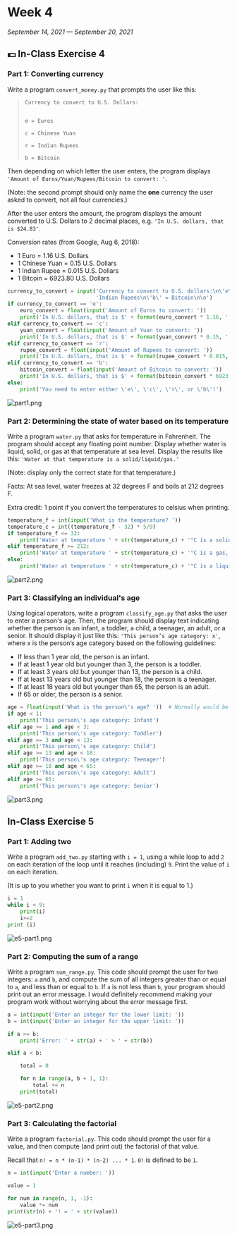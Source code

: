 # Week 4

*September 14, 2021 — September 20, 2021*

## 💵 In-Class Exercise 4

### Part 1: Converting currency

Write a program `convert_money.py` that prompts the user like this:

> ```text
> Currency to convert to U.S. Dollars:
>
> 
> e = Euros
> 
> c = Chinese Yuan
> 
> r = Indian Rupees
> 
> b = Bitcoin
> ```

Then depending on which letter the user enters, the program displays `'Amount of Euros/Yuan/Rupees/Bitcoin to convert: '`.

(Note: the second prompt should only name the **one** currency the user asked to convert, not all four currencies.)

After the user enters the amount, the program displays the amount converted to U.S. Dollars to 2 decimal places, e.g. `'In U.S. dollars, that is $24.83'`.

Conversion rates (from Google, Aug 6, 2018):

- 1 Euro = 1.16 U.S. Dollars
- 1 Chinese Yuan = 0.15 U.S. Dollars
- 1 Indian Rupee = 0.015 U.S. Dollars
- 1 Bitcoin = 6923.80 U.S. Dollars

```python
currency_to_convert = input('Currency to convert to U.S. dollars:\n\'e\' = Euros\n\'c\' = Chinese Yuan\n\'r\' = '
                            'Indian Rupees\n\'b\' = Bitcoin\n\n')
if currency_to_convert == 'e':
    euro_convert = float(input('Amount of Euros to convert: '))
    print('In U.S. dollars, that is $' + format(euro_convert * 1.16, '.2f') + '.')
elif currency_to_convert == 'c':
    yuan_convert = float(input('Amount of Yuan to convert: '))
    print('In U.S. dollars, that is $' + format(yuan_convert * 0.15, '.2f') + '.')
elif currency_to_convert == 'r':
    rupee_convert = float(input('Amount of Rupees to convert: '))
    print('In U.S. dollars, that is $' + format(rupee_convert * 0.015, '.2f') + '.')
elif currency_to_convert == 'b':
    bitcoin_convert = float(input('Amount of Bitcoin to convert: '))
    print('In U.S. dollars, that is $' + format(bitcoin_convert * 6923.80, '.2f') + '.')
else:
    print('You need to enter either \'e\', \'c\', \'r\', or \'b\'!')
```

![part1.png](assets/e4-part1.png)

### Part 2: Determining the state of water based on its temperature

Write a program `water.py` that asks for temperature in Fahrenheit. The program should accept any floating point number. Display whether water is liquid, solid, or gas at that temperature at sea level. Display the results like this: `'Water at that temperature is a solid/liquid/gas.'`

(Note: display only the correct state for that temperature.)

Facts: At sea level, water freezes at 32 degrees F and boils at 212 degrees F.

Extra credit: 1 point if you convert the temperatures to celsius when printing.

```python
temperature_f = int(input('What is the temperature? '))
temperature_c = int((temperature_f - 32) * 5/9)
if temperature_f <= 32:
    print('Water at temperature ' + str(temperature_c) + '°C is a solid, as it has frozen.')
elif temperature_f >= 212:
    print('Water at temperature ' + str(temperature_c) + '°C is a gas, as it has evaporated.')
else:
    print('Water at temperature ' + str(temperature_c) + '°C is a liquid, as it has neither frozen nor evaporated.')
```

![part2.png](assets/e4-part2.png)

### Part 3: Classifying an individual's age

Using logical operators, write a program `classify_age.py` that asks the user to enter a person's age. Then, the program should display text indicating whether the person is an infant, a toddler, a child, a teenager, an adult, or a senior. It should display it just like this: `'This person’s age category: x'`, where x is the person’s age category based on the following guidelines:

- If less than 1 year old, the person is an infant.
- If at least 1 year old but younger than 3, the person is a toddler.
- If at least 3 years old but younger than 13, the person is a child.
- If at least 13 years old but younger than 18, the person is a teenager.
- If at least 18 years old but younger than 65, the person is an adult.
- If 65 or older, the person is a senior.

```python
age = float(input('What is the person\'s age? '))  # Normally would be type int but set to float to account for months
if age < 1:
    print('This person\'s age category: Infant')
elif age >= 1 and age < 3:
    print('This person\'s age category: Toddler')
elif age >= 3 and age < 13:
    print('This person\'s age category: Child')
elif age >= 13 and age < 18:
    print('This person\'s age category: Teenager')
elif age >= 18 and age < 65:
    print('This person\'s age category: Adult')
elif age >= 65:
    print('This person\'s age category: Senior')
```

![part3.png](assets/e4-part3.png)

## In-Class Exercise 5

### Part 1: Adding two

Write a program `add_two.py` starting with `i = 1`, using a while loop to add `2` on each iteration of the loop until it reaches (including) `9`. Print the value of `i` on each iteration.

(It is up to you whether you want to print `i` when it is equal to 1.)

```python
i = 1
while i < 9:
    print(i)
    i+=2
print (i)
```

![e5-part1.png](assets/e5-part1.png)

### Part 2: Computing the sum of a range

Write a program `sum_range.py`. This code should prompt the user for two integers: `a` and `b`, and compute the sum of all integers greater than or equal to `a`, and less than or equal to `b`. If `a` is not less than `b`, your program should print out an error message. I would definitely recommend making your program work without worrying about the error message first.

```python
a = int(input('Enter an integer for the lower limit: '))
b = int(input('Enter an integer for the upper limit: '))

if a >= b:
    print('Error: ' + str(a) + ' > ' + str(b))

elif a < b:

    total = 0

    for n in range(a, b + 1, 1):
        total += n
    print(total)
```

![e5-part2.png](assets/e5-part2.png)

### Part 3: Calculating the factorial

Write a program `factorial.py`. This code should prompt the user for a value, and then compute (and print out) the factorial of that value.

Recall that `n! = n * (n-1) * (n-2) ... * 1`. `0!` is defined to be `1`.

```python
n = int(input('Enter a number: '))

value = 1

for num in range(n, 1, -1):
    value *= num
print(str(n) + '! = ' + str(value))
```

![e5-part3.png](assets/e5-part3.png)
